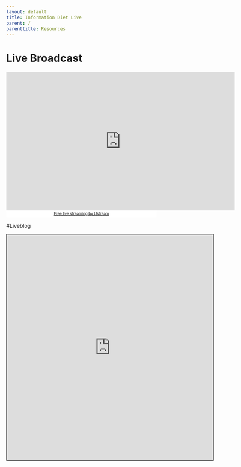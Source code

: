 ```yaml
---
layout: default
title: Information Diet Live
parent: /
parenttitle: Resources
---
```

# Live Broadcast 

<iframe src="http://www.ustream.tv/embed/10187973" width="608" height="368" scrolling="no" frameborder="0" style="border: 0px none transparent;"></iframe><br /><a href="http://www.ustream.tv/" style="padding: 2px 0px 4px; width: 400px; background: #ffffff; display: block; color: #000000; font-weight: normal; font-size: 10px; text-decoration: underline; text-align: center;" target="_blank">Free live streaming by Ustream</a>

#Liveblog

<iframe src='http://embed.scribblelive.com/Embed/v5.aspx?Id=36954&ThemeId=4065' width='550' height='600' frameborder='0' style='border: 1px solid #000'></iframe>
